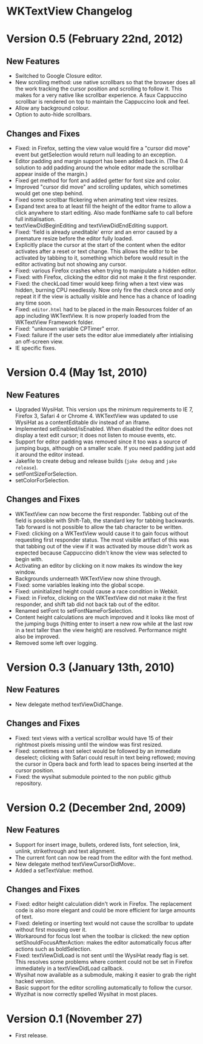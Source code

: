 WKTextView Changelog
====================

# Version 0.5 (February 22nd, 2012)

## New Features
* Switched to Google Closure editor.
* New scrolling method: use native scrollbars so that the browser does all the work tracking the cursor position and scrolling to follow it. This makes for a very native like scrollbar experience. A faux Cappuccino scrollbar is rendered on top to maintain the Cappuccino look and feel.
* Allow any background colour.
* Option to auto-hide scrollbars.

## Changes and Fixes
* Fixed: in Firefox, setting the view value would fire a "cursor did move" event but getSelection would return null leading to an exception.
* Editor padding and margin support has been added back in. (The 0.4 solution to add padding around the whole editor made the scrollbar appear inside of the margin.)
* Fixed get method for font and added getter for font size and color.
* Improved "cursor did move" and scrolling updates, which sometimes would get one step behind.
* Fixed some scrollbar flickering when animating text view resizes.
* Expand text area to at least fill the height of the editor frame to allow a click anywhere to start editing. Also made fontName safe to call before full initialisation.
* textViewDidBeginEditing and textViewDidEndEditing support.
* Fixed: 'field is already uneditable' error and an error caused by a premature resize before the editor fully loaded.
* Explicitly place the cursor at the start of the content when the editor activates after a reset or text change. This allows the editor to be activated by tabbing to it, something which before would result in the editor activating but not showing any cursor.
* Fixed: various Firefox crashes when trying to manipulate a hidden editor.
* Fixed: with Firefox, clicking the editor did not make it the first responder.
* Fixed: the checkLoad timer would keep firing when a text view was hidden, burning CPU needlessly. Now only fire the check once and only repeat it if the view is actually visible and hence has a chance of loading any time soon.
* Fixed: `editor.html` had to be placed in the main Resources folder of an app including WKTextView. It is now properly loaded from the WKTextView Framework folder.
* Fixed: "unknown variable CPTimer" error.
* Fixed: failure if the user sets the editor alue immediately after intialising an off-screen view.
* IE specific fixes.

# Version 0.4 (May 1st, 2010)

## New Features
* Upgraded WysiHat. This version ups the minimum requirements to IE 7, Firefox 3, Safari 4 or Chrome 4. WKTextView was updated to use WysiHat as a contentEditable div instead of an iframe.
* Implemented setEnabled/isEnabled. When disabled the editor does not display a text edit cursor; it does not listen to mouse events, etc.
* Support for editor padding was removed since it too was a source of jumping bugs, although on a smaller scale. If you need padding just add it around the editor instead.
* Jakefile to create debug and release builds (`jake debug` and `jake release`).
* setFontSizeForSelection.
* setColorForSelection.

## Changes and Fixes
* WKTextView can now become the first responder. Tabbing out of the field is possible with Shift-Tab, the standard key for tabbing backwards. Tab forward is not possible to allow the tab character to be written.
* Fixed: clicking on a WKTextView would cause it to gain focus without requesting first responder status. The most visible artifact of this was that tabbing out of the view if it was activated by mouse didn't work as expected because Cappuccino didn't know the view was selected to begin with.
* Activating an editor by clicking on it now makes its window the key window.
* Backgrounds underneath WKTextView now shine through.
* Fixed: some variables leaking into the global scope.
* Fixed: uninitialized height could cause a race condition in Webkit.
* Fixed: in Firefox, clicking on the WKTextView did not make it the first responder, and shift tab did not back tab out of the editor.
* Renamed setFont to setFontNameForSelection.
* Content height calculations are much improved and it looks like most of the jumping bugs (hitting enter to insert a new row while at the last row in a text taller than the view height) are resolved. Performance might also be improved.
* Removed some left over logging.

# Version 0.3 (January 13th, 2010)

## New Features
* New delegate method textViewDidChange.

## Changes and Fixes
* Fixed: text views with a vertical scrollbar would have 15 of their rightmost pixels missing until the window was first resized.
* Fixed: sometimes a text select would be followed by an immediate deselect; clicking with Safari could result in text being reflowed; moving the cursor in Opera back and forth lead to spaces being inserted at the cursor position.
* Fixed: the wysihat submodule pointed to the non public github repository.

# Version 0.2 (December 2nd, 2009)

## New Features
* Support for insert image, bullets, ordered lists, font selection, link, unlink, strikethrough and text alignment.
* The current font can now be read from the editor with the font method.
* New delegate method textViewCursorDidMove:.
* Added a setTextValue: method.

## Changes and Fixes
* Fixed: editor height calculation didn't work in Firefox. The replacement code is also more elegant and could be more efficient for large amounts of text.
* Fixed: deleting or inserting text would not cause the scrollbar to update without first mousing over it.
* Workaround for focus lost when the toolbar is clicked: the new option setShouldFocusAfterAction: makes the editor automatically focus after actions such as boldSelection.
* Fixed: textViewDidLoad is not sent until the WysiHat ready flag is set. This resolves some problems where content could not be set in Firefox immediately in a textViewDidLoad callback.
* Wysihat now available as a submodule, making it easier to grab the right hacked version.
* Basic support for the editor scrolling automatically to follow the cursor.
* Wyzihat is now correctly spelled Wysihat in most places.

# Version 0.1 (November 27)

* First release.
